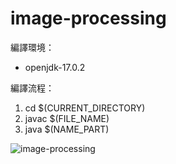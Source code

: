# image-processing

編譯環境：
* openjdk-17.0.2

編譯流程：
1. cd $(CURRENT_DIRECTORY)
2. javac $(FILE_NAME)
3. java $(NAME_PART)

![image-processing](https://user-images.githubusercontent.com/26917471/227895154-0a944f4e-e3c5-40e2-9201-e28bdc4494ce.jpg)

